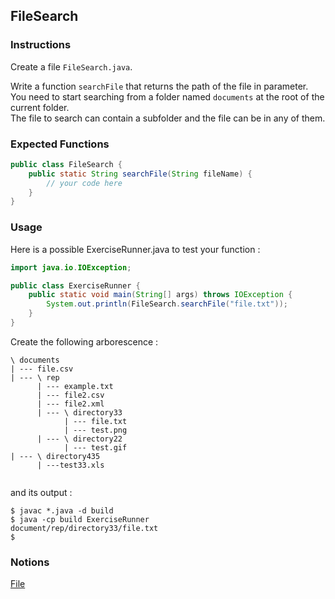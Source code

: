 ## FileSearch

### Instructions

Create a file `FileSearch.java`.

Write a function `searchFile` that returns the path of the file in parameter. You need to start searching from a folder named `documents` at the root of the current folder.  
The file to search can contain a subfolder and the file can be in any of them.

### Expected Functions
```java
public class FileSearch {
    public static String searchFile(String fileName) {
        // your code here
    }
}
```

### Usage

Here is a possible ExerciseRunner.java to test your function
: 
```java
import java.io.IOException;

public class ExerciseRunner {
    public static void main(String[] args) throws IOException {
        System.out.println(FileSearch.searchFile("file.txt"));
    }
}
```

Create the following arborescence : 
```
\ documents
| --- file.csv
| --- \ rep
      | --- example.txt
      | --- file2.csv
      | --- file2.xml
      | --- \ directory33
            | --- file.txt
            | --- test.png
      | --- \ directory22
            | --- test.gif
| --- \ directory435
      | ---test33.xls
          
```

and its output :
```shell
$ javac *.java -d build
$ java -cp build ExerciseRunner 
document/rep/directory33/file.txt
$ 
```

### Notions
[File](https://docs.oracle.com/en/java/javase/17/docs/api/java.base/java/io/File.html)  